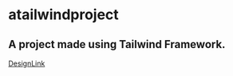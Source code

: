 # atailwindproject


## A project made using Tailwind Framework.

[DesignLink](https://dribbble.com/shots/18444011-Project-Management-Dashboard-Design)
